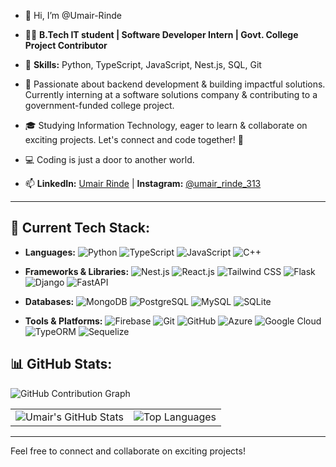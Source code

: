 - 👋 Hi, I’m @Umair-Rinde

- 👨‍💻 **B.Tech IT student | Software Developer Intern | Govt. College Project Contributor**

- 🔧 **Skills:** Python, TypeScript, JavaScript, Nest.js, SQL, Git

- 🌟 Passionate about backend development & building impactful solutions. Currently interning at a software solutions company & contributing to a government-funded college project.

- 🎓 Studying Information Technology, eager to learn & collaborate on exciting projects. Let's connect and code together! 💬

- 💻 Coding is just a door to another world.

- 📫 **LinkedIn:** [Umair Rinde](https://www.linkedin.com/in/umair-rinde) | **Instagram:** [@umair\_rinde\_313](https://www.instagram.com/umair_rinde_313)

---

## 🚀 Current Tech Stack:

- **Languages:**
   ![Python](https://img.shields.io/badge/Python-3776AB?style=flat&logo=python&logoColor=white)
   ![TypeScript](https://img.shields.io/badge/TypeScript-3178C6?style=flat&logo=typescript&logoColor=white)
   ![JavaScript](https://img.shields.io/badge/JavaScript-F7DF1E?style=flat&logo=javascript&logoColor=black)
   ![C++](https://img.shields.io/badge/C++-00599C?style=flat&logo=cplusplus&logoColor=white)

- **Frameworks & Libraries:**
   ![Nest.js](https://img.shields.io/badge/Nest.js-E0234E?style=flat&logo=nestjs&logoColor=white)
   ![React.js](https://img.shields.io/badge/React-61DAFB?style=flat&logo=react&logoColor=black)
   ![Tailwind CSS](https://img.shields.io/badge/Tailwind%20CSS-06B6D4?style=flat&logo=tailwindcss&logoColor=white)
   ![Flask](https://img.shields.io/badge/Flask-000000?style=flat&logo=flask&logoColor=white)
   ![Django](https://img.shields.io/badge/Django-092E20?style=flat&logo=django&logoColor=white)
   ![FastAPI](https://img.shields.io/badge/FastAPI-009688?style=flat&logo=fastapi&logoColor=white)

- **Databases:**
   ![MongoDB](https://img.shields.io/badge/MongoDB-47A248?style=flat&logo=mongodb&logoColor=white)
   ![PostgreSQL](https://img.shields.io/badge/PostgreSQL-4169E1?style=flat&logo=postgresql&logoColor=white)
   ![MySQL](https://img.shields.io/badge/MySQL-4479A1?style=flat&logo=mysql&logoColor=white)
   ![SQLite](https://img.shields.io/badge/SQLite-003B57?style=flat&logo=sqlite&logoColor=white)

- **Tools & Platforms:**
   ![Firebase](https://img.shields.io/badge/Firebase-FFCA28?style=flat&logo=firebase&logoColor=black)
   ![Git](https://img.shields.io/badge/Git-F05032?style=flat&logo=git&logoColor=white)
   ![GitHub](https://img.shields.io/badge/GitHub-181717?style=flat&logo=github&logoColor=white)
   ![Azure](https://img.shields.io/badge/Azure-0089D6?style=flat&logo=microsoftazure&logoColor=white)
   ![Google Cloud](https://img.shields.io/badge/Google%20Cloud-4285F4?style=flat&logo=googlecloud&logoColor=white)
   ![TypeORM](https://img.shields.io/badge/TypeORM-000000?style=flat&logo=typeorm&logoColor=white)
   ![Sequelize](https://img.shields.io/badge/Sequelize-52B0B0?style=flat&logo=sequelize&logoColor=white)


## 📊 GitHub Stats:

![GitHub Contribution Graph](https://github-readme-activity-graph.vercel.app/graph?username=Umair-Rinde-alif&theme=github)


<div align="center">
  <table>
    <tr>
      <td>
        <img src="https://github-readme-stats.vercel.app/api?username=Umair-Rinde-alif&show_icons=true&theme=radical" alt="Umair's GitHub Stats" />
      </td>
      <td>
        <img src="https://github-readme-stats.vercel.app/api/top-langs/?username=Umair-Rinde-alif&layout=compact&theme=radical" alt="Top Languages" />
      </td>
    </tr>
  </table>
</div>



---

Feel free to connect and collaborate on exciting projects!

